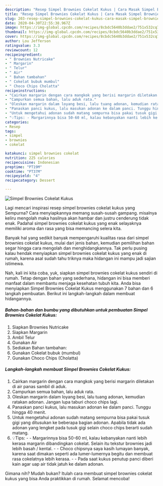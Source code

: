 ```yaml
---
description: "Resep Simpel Brownies Cokelat Kukus | Cara Masak Simpel Brownies Cokelat Kukus Yang Menggugah Selera"
title: "Resep Simpel Brownies Cokelat Kukus | Cara Masak Simpel Brownies Cokelat Kukus Yang Menggugah Selera"
slug: 203-resep-simpel-brownies-cokelat-kukus-cara-masak-simpel-brownies-cokelat-kukus-yang-menggugah-selera
date: 2020-04-30T22:55:38.967Z
image: https://img-global.cpcdn.com/recipes/8cbdc5640b3ddae2/751x532cq70/simpel-brownies-cokelat-kukus-foto-resep-utama.jpg
thumbnail: https://img-global.cpcdn.com/recipes/8cbdc5640b3ddae2/751x532cq70/simpel-brownies-cokelat-kukus-foto-resep-utama.jpg
cover: https://img-global.cpcdn.com/recipes/8cbdc5640b3ddae2/751x532cq70/simpel-brownies-cokelat-kukus-foto-resep-utama.jpg
author: Lou Jefferson
ratingvalue: 3.3
reviewcount: 12
recipeingredient:
- " Brownies Nutricake"
- " Margarin"
- " Telur"
- " Air"
- " Bahan tambahan"
- " Cokelat bubuk mumbul"
- " Choco Chips Cholatta"
recipeinstructions:
- "Cairkan margarin dengan cara mangkok yang berisi margarin diletakan di air panas sambil di aduk."
- "Campurkan semua bahan, lalu aduk rata."
- "Oleskan margarin dalam loyang besi, lalu tuang adonan, kemudian ratakan adonan. Jangan lupa taburi choco chips lagi."
- "Panaskan panci kukus, lalu masukan adonan ke dalam panci. Tunggu hingga 40 menit."
- "Untuk mengetahui adonan sudah matang sempurna bisa pakai tusuk gigi yang ditusukan ke beberapa bagian adonan. Apabila tidak ada adonan yang lengket pada tusuk gigi selain choco chips berarti sudah matang."
- "💡Tips: - Margarinnya bisa 50-60 ml, kalau kebanyakan nanti lebih kerasa margarin dibandingkan cokelat. Selain itu tekstur brownies jadi lebih basah / kental. - Choco chipsnya saya kasih lumayan banyak, karena saat dimakan seperti ada lumer-lumernya begitu dan membuat rasa cokelatnya lebih kerasa. - Pada saat kukus penutup panci diberi kain agar uap air tidak jatuh ke dalam adonan."
categories:
- Resep
tags:
- simpel
- brownies
- cokelat

katakunci: simpel brownies cokelat 
nutrition: 225 calories
recipecuisine: Indonesian
preptime: "PT19M"
cooktime: "PT37M"
recipeyield: "4"
recipecategory: Dessert

---
```



![Simpel Brownies Cokelat Kukus](https://img-global.cpcdn.com/recipes/8cbdc5640b3ddae2/751x532cq70/simpel-brownies-cokelat-kukus-foto-resep-utama.jpg)

Lagi mencari inspirasi resep simpel brownies cokelat kukus yang Sempurna? Cara menyiapkannya memang susah-susah gampang. misalnya keliru mengolah maka hasilnya akan hambar dan justru cenderung tidak enak. Padahal simpel brownies cokelat kukus yang enak selayaknya memiliki aroma dan rasa yang bisa memancing selera kita.



Banyak hal yang sedikit banyak mempengaruhi kualitas rasa dari simpel brownies cokelat kukus, mulai dari jenis bahan, kemudian pemilihan bahan segar hingga cara mengolah dan menghidangkannya. Tak perlu pusing kalau hendak menyiapkan simpel brownies cokelat kukus yang enak di rumah, karena asal sudah tahu triknya maka hidangan ini mampu jadi sajian istimewa.


Nah, kali ini kita coba, yuk, siapkan simpel brownies cokelat kukus sendiri di rumah. Tetap dengan bahan yang sederhana, hidangan ini bisa memberi manfaat dalam membantu menjaga kesehatan tubuh kita. Anda bisa menyiapkan Simpel Brownies Cokelat Kukus menggunakan 7 bahan dan 6 langkah pembuatan. Berikut ini langkah-langkah dalam membuat hidangannya.

<!--inarticleads1-->

##### Bahan-bahan dan bumbu yang dibutuhkan untuk pembuatan Simpel Brownies Cokelat Kukus:

1. Siapkan  Brownies Nutricake
1. Siapkan  Margarin
1. Ambil  Telur
1. Gunakan  Air
1. Sediakan  Bahan tambahan:
1. Gunakan  Cokelat bubuk (mumbul)
1. Gunakan  Choco Chips (Cholatta)




<!--inarticleads2-->

##### Langkah-langkah membuat Simpel Brownies Cokelat Kukus:

1. Cairkan margarin dengan cara mangkok yang berisi margarin diletakan di air panas sambil di aduk.
1. Campurkan semua bahan, lalu aduk rata.
1. Oleskan margarin dalam loyang besi, lalu tuang adonan, kemudian ratakan adonan. Jangan lupa taburi choco chips lagi.
1. Panaskan panci kukus, lalu masukan adonan ke dalam panci. Tunggu hingga 40 menit.
1. Untuk mengetahui adonan sudah matang sempurna bisa pakai tusuk gigi yang ditusukan ke beberapa bagian adonan. Apabila tidak ada adonan yang lengket pada tusuk gigi selain choco chips berarti sudah matang.
1. 💡Tips: - - Margarinnya bisa 50-60 ml, kalau kebanyakan nanti lebih kerasa margarin dibandingkan cokelat. Selain itu tekstur brownies jadi lebih basah / kental. - - Choco chipsnya saya kasih lumayan banyak, karena saat dimakan seperti ada lumer-lumernya begitu dan membuat rasa cokelatnya lebih kerasa. - - Pada saat kukus penutup panci diberi kain agar uap air tidak jatuh ke dalam adonan.




Gimana nih? Mudah bukan? Itulah cara membuat simpel brownies cokelat kukus yang bisa Anda praktikkan di rumah. Selamat mencoba!
